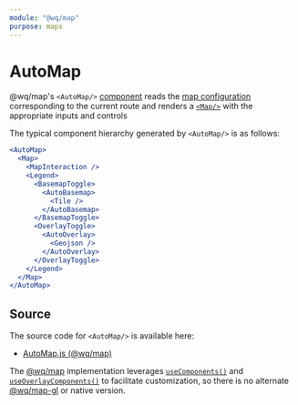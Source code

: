 ```yaml
---
module: "@wq/map"
purpose: maps
---
```


# AutoMap

@wq/map's `<AutoMap/>` [component] reads the [map configuration][@wq/map] corresponding to the current route and renders a [`<Map/>`][Map] with the appropriate inputs and controls

The typical component hierarchy generated by `<AutoMap/>` is as follows: 

```jsx
<AutoMap>
  <Map>
    <MapInteraction />
    <Legend>
      <BasemapToggle>
        <AutoBasemap>
          <Tile />
        </AutoBasemap>
      </BasemapToggle>
      <OverlayToggle>
        <AutoOverlay>
          <Geojson />
        </AutoOverlay>
      </OverlayToggle>
    </Legend>
  </Map>
</AutoMap>
```

## Source

The source code for `<AutoMap/>` is available here:

 * [AutoMap.js (@wq/map)][map-src]

The [@wq/map] implementation leverages [`useComponents()`][useComponents] and [`useOverlayComponents()`][useOverlayComponents]  to facilitate customization, so there is no alternate [@wq/map-gl] or native version.

[component]: ./index.md
[Map]: ./Map.md
[@wq/map]: ../@wq/map.md
[@wq/map-gl]: ../@wq/map-gl.md
[useComponents]: ../hooks/useComponents.md
[useOverlayComponents]: ../hooks/useOverlayComponents.md

[map-src]: https://github.com/wq/wq.app/blob/main/packages/map/src/components/AutoMap.js

